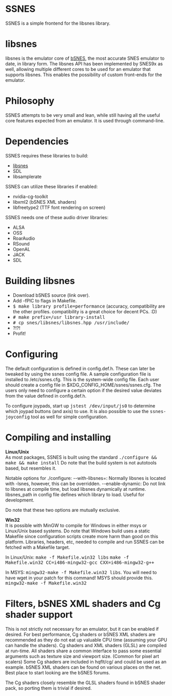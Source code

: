 # SSNES

SSNES is a simple frontend for the libsnes library.

# libsnes

libsnes is the emulator core of [bSNES](http://www.byuu.org), the most accurate SNES emulator to date, in library form. The libsnes API has been implemented by SNES9x as well, allowing multiple different cores to be used for an emulator that supports libsnes.
This enables the possibility of custom front-ends for the emulator.

# Philosophy

SSNES attempts to be very small and lean, while still having all the useful core features expected from an emulator. 
It is used through command-line.

# Dependencies

SSNES requires these libraries to build:

   - [libsnes](http://byuu.org/bsnes/)
   - SDL
   - libsamplerate

SSNES can utilize these libraries if enabled:

   - nvidia-cg-toolkit
   - libxml2 (bSNES XML shaders)
   - libfreetype2 (TTF font rendering on screen)

SSNES needs one of these audio driver libraries:

   - ALSA
   - OSS
   - RoarAudio
   - RSound
   - OpenAL
   - JACK
   - SDL

# Building libsnes

   - Download bSNES source (link over).
   - Add -fPIC to flags in Makefile.
   - <tt>$ make library profile=performance</tt> (accuracy, compatibility are the other profiles. compatibility is a great choice for decent PCs. :D)
   - <tt># make prefix=/usr library-install</tt>
   - <tt># cp snes/libsnes/libsnes.hpp /usr/include/</tt>
   - ?!?!
   - Profit!

# Configuring

The default configuration is defined in config.def.h. 
These can later be tweaked by using the ssnes config file. 
A sample configuration file is installed to /etc/ssnes.cfg. 
This is the system-wide config file. 
Each user should create a config file in $XDG\_CONFIG\_HOME/ssnes/ssnes.cfg.
The users only need to configure a certain option if the desired value deviates from the value defined in config.def.h.

To configure joypads, start up <tt>jstest /dev/input/js0</tt> to determine which joypad buttons (and axis) to use. It is also possible to use the <tt>ssnes-joyconfig</tt> tool as well for simple configuration.

# Compiling and installing

<b>Linux/Unix</b><br/>
As most packages, SSNES is built using the standard <tt>./configure && make && make install</tt>
Do note that the build system is not autotools based, but resembles it.

Notable options for ./configure: 
--with-libsnes=: Normally libsnes is located with -lsnes, however, this can be overridden.
--enable-dynamic: Do not link to libsnes at compile time, but load libsnes dynamically at runtime. libsnes\_path in config file defines which library to load. Useful for development.

Do note that these two options are mutually exclusive.

<b>Win32</b><br/>
It is possible with MinGW to compile for Windows in either msys or Linux/Unix based systems. Do note that Windows build uses a static Makefile since configuration scripts create more harm than good on this platform. Libraries, headers, etc, needed to compile and run SSNES can be fetched with a Makefile target.

In Linux/Unix:
<tt>make -f Makefile.win32 libs</tt>
<tt>make -f Makefile.win32 CC=i486-mingw32-gcc CXX=i486-mingw32-g++</tt>

In MSYS:
<tt>mingw32-make -f Makefile.win32 libs</tt>. You will need to have wget in your patch for this command! MSYS should provide this.
<tt>mingw32-make -f Makefile.win32</tt>



# Filters, bSNES XML shaders and Cg shader support

This is not strictly not necessary for an emulator, but it can be enabled if desired. 
For best performance, Cg shaders or bSNES XML shaders are recommended as they do not eat up valuable CPU time (assuming your GPU can handle the shaders). 
Cg shaders and XML shaders (GLSL) are compiled at run-time.
All shaders share a common interface to pass some essential arguments such as texture size and viewport size. (Common for pixel art scalers)
Some Cg shaders are included in hqflt/cg/ and could be used as an example.
bSNES XML shaders can be found on various places on the net. Best place to start looking are the bSNES forums.

The Cg shaders closely resemble the GLSL shaders found in bSNES shader pack, so porting them is trivial if desired.

